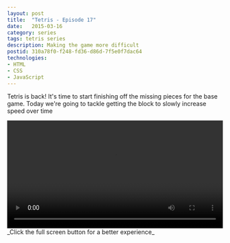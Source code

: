 ```yaml
---
layout: post
title:  "Tetris - Episode 17"
date:   2015-03-16
category: series
tags: tetris series
description: Making the game more difficult
postid: 310a78f0-f248-fd36-d86d-7f5e0f7dac64
technologies:
- HTML
- CSS
- JavaScript
---
```


Tetris is back! It's time to start finishing off the missing pieces for the base game. Today we're going to tackle getting the block to slowly increase speed over time

<video style="width:100%;" controls>
	<source src="http://videos.quarrantine.com:8000?name=tetris17.mp4" type="video/mp4">
</video>
_Click the full screen button for a better experience_
